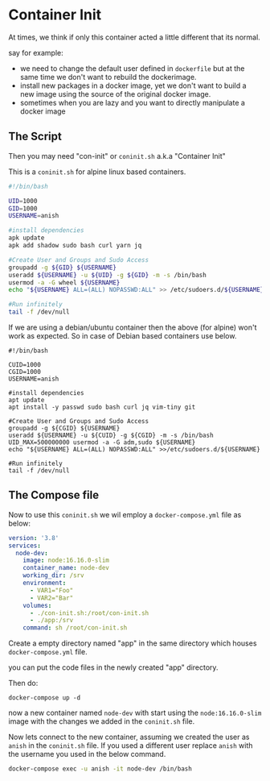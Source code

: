 # Container Init

At times, we think if only this container acted a little different that its normal.

say for example:

- we need to change the default user defined in `dockerfile` but at the same time we don't want to rebuild the dockerimage.
- install new packages in a docker image, yet we don't want to build a new image using the source of the original docker image.
- sometimes when you are lazy and you want to directly manipulate a docker image

## The Script

Then you may need "con-init" or `coninit.sh` a.k.a "Container Init"

This is a `coninit.sh` for alpine linux based containers.

``` bash
#!/bin/bash

UID=1000
GID=1000
USERNAME=anish

#install dependencies
apk update
apk add shadow sudo bash curl yarn jq

#Create User and Groups and Sudo Access
groupadd -g ${GID} ${USERNAME}
useradd ${USERNAME} -u ${UID} -g ${GID} -m -s /bin/bash
usermod -a -G wheel ${USERNAME}
echo "${USERNAME} ALL=(ALL) NOPASSWD:ALL" >> /etc/sudoers.d/${USERNAME}

#Run infinitely
tail -f /dev/null
```

If we are using a debian/ubuntu container then the above (for alpine) won't work as expected. So in case of Debian based containers use below.

```
#!/bin/bash

CUID=1000
CGID=1000
USERNAME=anish

#install dependencies
apt update
apt install -y passwd sudo bash curl jq vim-tiny git

#Create User and Groups and Sudo Access
groupadd -g ${CGID} ${USERNAME}
useradd ${USERNAME} -u ${CUID} -g ${CGID} -m -s /bin/bash
UID_MAX=500000000 usermod -a -G adm,sudo ${USERNAME}
echo "${USERNAME} ALL=(ALL) NOPASSWD:ALL" >>/etc/sudoers.d/${USERNAME}

#Run infinitely
tail -f /dev/null
```

## The Compose file

Now to use this `coninit.sh` we wil employ a `docker-compose.yml` file as below:

``` yaml
version: '3.8'
services:
  node-dev:
    image: node:16.16.0-slim
    container_name: node-dev
    working_dir: /srv
    environment:
      - VAR1="Foo"
      - VAR2="Bar"
    volumes:
      - ./con-init.sh:/root/con-init.sh
      - ./app:/srv
    command: sh /root/con-init.sh
```

Create a empty directory named "app" in the same directory which houses `docker-compose.yml` file.

you can put the code files in the newly created "app" directory.

Then do:

```
docker-compose up -d
```

now a new container named `node-dev` with start using the `node:16.16.0-slim` image with the changes we added in the `coninit.sh` file.

Now lets connect to the new container, assuming we created the user as `anish` in the `coninit.sh` file. If you used a different user replace `anish` with the username you used in the below command.

``` bash
docker-compose exec -u anish -it node-dev /bin/bash
```

